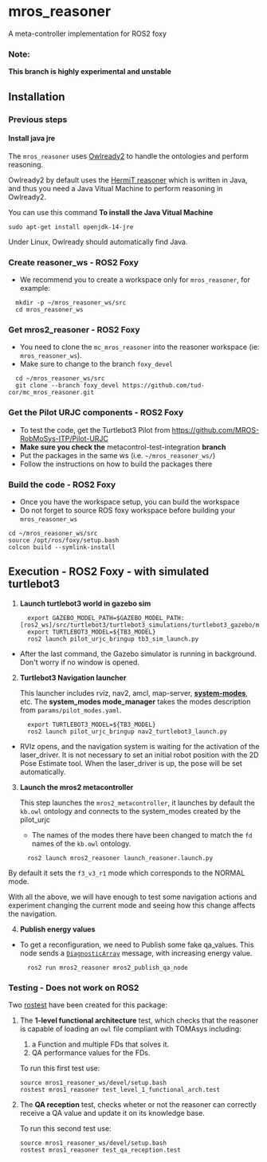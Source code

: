 # mros_reasoner

A meta-controller implementation for ROS2 foxy

### Note:

**This branch is highly experimental and unstable**

## Installation

### Previous steps

#### Install java jre

The `mros_reasoner` uses  [Owlready2](https://owlready2.readthedocs.io/en/latest/index.html) to handle the ontologies and perform reasoning.

Owlready2 by default uses the [HermiT reasoner](http://www.hermit-reasoner.com/) which is written in Java, and thus you need a Java Vitual Machine to perform reasoning in Owlready2.

You can use this command **To install the Java Vitual Machine**

```console
sudo apt-get install openjdk-14-jre
```

Under Linux, Owlready should automatically find Java.

### Create reasoner_ws - ROS2  Foxy

- We recommend you to create a workspace only for `mros_reasoner`, for example:

```console
  mkdir -p ~/mros_reasoner_ws/src
  cd mros_reasoner_ws
```

### Get mros2_reasoner - ROS2  Foxy

- You need to clone the `mc_mros_reasoner` into the reasoner workspace (ie: `mros_reasoner_ws`).
- Make sure to change to the branch `foxy_devel`

```console
  cd ~/mros_reasoner_ws/src
  git clone --branch foxy_devel https://github.com/tud-cor/mc_mros_reasoner.git
```
### Get the Pilot URJC components - ROS2  Foxy

- To test the code, get the Turtlebot3 Pilot from https://github.com/MROS-RobMoSys-ITP/Pilot-URJC
- **Make sure you check the** metacontrol-test-integration **branch**
- Put the packages in the same ws (i.e. `~/mros_reasoner_ws/`)
- Follow the instructions on how to build the packages there


### Build the code - ROS2  Foxy

- Once you have the workspace setup, you can build the workspace
- Do not forget to source ROS foxy workspace before building your `mros_reasoner_ws`

```console
cd ~/mros_reasoner_ws/src
source /opt/ros/foxy/setup.bash
colcon build --symlink-install
```

## Execution - ROS2  Foxy - with simulated turtlebot3


1. **Launch turtlebot3 world in gazebo sim**

    ```console
      export GAZEBO_MODEL_PATH=$GAZEBO_MODEL_PATH:[ros2_ws]/src/turtlebot3/turtlebot3_simulations/turtlebot3_gazebo/models
      export TURTLEBOT3_MODEL=${TB3_MODEL}
      ros2 launch pilot_urjc_bringup tb3_sim_launch.py
    ```
  - After the last command, the Gazebo simulator is running in background. Don't worry if no window is opened.
  
2. **Turtlebot3 Navigation launcher**

    This launcher includes rviz, nav2, amcl, map-server, **[system-modes](https://github.com/micro-ROS/system_modes)**, etc.
    The **system_modes mode_manager** takes the modes description from `params/pilot_modes.yaml`.


    ```console
      export TURTLEBOT3_MODEL=${TB3_MODEL}
      ros2 launch pilot_urjc_bringup nav2_turtlebot3_launch.py
    ```
  - RVIz opens, and the navigation system is waiting for the activation of the laser_driver. It is not necessary to set an initial robot position with the 2D Pose Estimate tool. When the laser_driver is up, the pose will be set automatically.


3. **Launch the mros2 metacontroller**

    This step launches the `mros2_metacontroller`, it launches by default the `kb.owl` ontology and connects to the
    system_modes created by the pilot_urjc
    - The names of the modes there have been changed to match the `fd` names of the `kb.owl` ontology.


    ```console
      ros2 launch mros2_reasoner launch_reasoner.launch.py
    ```

By default it sets the `f3_v3_r1` mode which corresponds to the NORMAL mode.

With all the above, we will have enough to test some navigation actions and experiment changing the current mode and seeing how this change affects the navigation.


4. **Publish energy values**

- To get a reconfiguration, we need to Publish some fake qa_values. This node sends a [`DiagnosticArray`](http://docs.ros.org/api/diagnostic_msgs/html/msg/DiagnosticArray.html) message, with increasing energy value.


    ```console
      ros2 run mros2_reasoner mros2_publish_qa_node
    ```



### Testing  - **Does not work on ROS2**

Two [rostest](http://wiki.ros.org/rostest) have been created for this package:

1. The **1-level functional architecture** test, which checks that the reasoner is capable of loading an `owl` file compliant with TOMAsys including:

    1. a Function and multiple FDs that solves it.
    1. QA performance values for the FDs.

    To run this first test use:

    ```console
    source mros1_reasoner_ws/devel/setup.bash
    rostest mros1_reasoner test_level_1_functional_arch.test
    ```

1. The **QA reception** test, checks wheter or not the reasoner can correctly receive a QA value and update it on its knowledge base.

    To run this second test use:

    ```console
    source mros1_reasoner_ws/devel/setup.bash
    rostest mros1_reasoner test_qa_reception.test
    ```  
